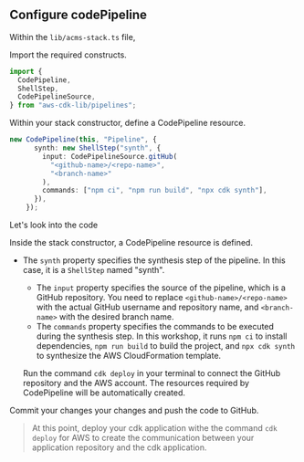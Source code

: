## Configure codePipeline

Within the `lib/acms-stack.ts` file,

Import the required constructs.

```ts
import {
  CodePipeline,
  ShellStep,
  CodePipelineSource,
} from "aws-cdk-lib/pipelines";
```

Within your stack constructor, define a CodePipeline resource.

```ts
new CodePipeline(this, "Pipeline", {
      synth: new ShellStep("synth", {
        input: CodePipelineSource.gitHub(
          "<github-name>/<repo-name>",
          "<branch-name>"
        ),
        commands: ["npm ci", "npm run build", "npx cdk synth"],
      }),
    });

```
Let's look into the code

Inside the stack constructor, a CodePipeline resource is defined. 

- The `synth` property specifies the synthesis step of the pipeline. In this case, it is a `ShellStep` named "synth".
    - The `input` property specifies the source of the pipeline, which is a GitHub repository. You need to replace `<github-name>/<repo-name>` with the actual GitHub username and repository name, and `<branch-name>` with the desired branch name.
    - The `commands` property specifies the commands to be executed during the synthesis step. In this workshop, it runs `npm ci` to install dependencies, `npm run build` to build the project, and `npx cdk synth` to synthesize the AWS CloudFormation template.

    Run the command `cdk deploy` in your terminal to connect the GitHub repository and the AWS account. The resources required by CodePipeline will be automatically created.

Commit your changes your changes and push the code to GitHub.

> At this point, deploy your cdk application withe the command `cdk deploy` for AWS to create the communication between your application repository and the cdk application.
>
>

